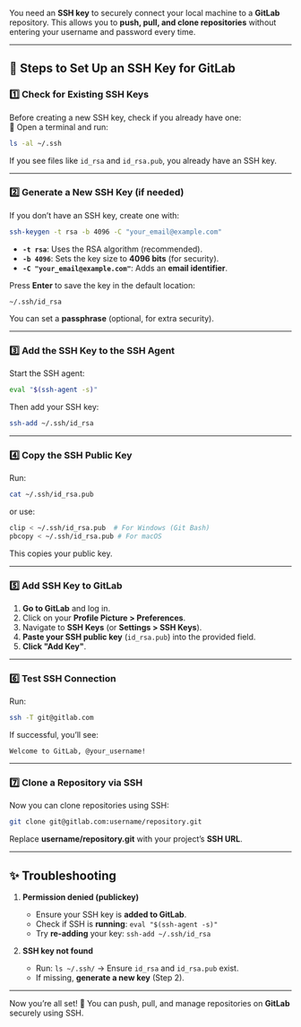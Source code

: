 You need an **SSH key** to securely connect your local machine to a **GitLab** repository. This allows you to **push, pull, and clone repositories** without entering your username and password every time.  

---

## **🔹 Steps to Set Up an SSH Key for GitLab**
### **1️⃣ Check for Existing SSH Keys**
Before creating a new SSH key, check if you already have one:  
🔹 Open a terminal and run:
```sh
ls -al ~/.ssh
```
If you see files like `id_rsa` and `id_rsa.pub`, you already have an SSH key.

---

### **2️⃣ Generate a New SSH Key (if needed)**
If you don’t have an SSH key, create one with:
```sh
ssh-keygen -t rsa -b 4096 -C "your_email@example.com"
```
- **`-t rsa`**: Uses the RSA algorithm (recommended).  
- **`-b 4096`**: Sets the key size to **4096 bits** (for security).  
- **`-C "your_email@example.com"`**: Adds an **email identifier**.  

Press **Enter** to save the key in the default location:  
```
~/.ssh/id_rsa
```
You can set a **passphrase** (optional, for extra security).

---

### **3️⃣ Add the SSH Key to the SSH Agent**
Start the SSH agent:
```sh
eval "$(ssh-agent -s)"
```
Then add your SSH key:
```sh
ssh-add ~/.ssh/id_rsa
```

---

### **4️⃣ Copy the SSH Public Key**
Run:
```sh
cat ~/.ssh/id_rsa.pub
```
or use:
```sh
clip < ~/.ssh/id_rsa.pub  # For Windows (Git Bash)
pbcopy < ~/.ssh/id_rsa.pub # For macOS
```
This copies your public key.

---

### **5️⃣ Add SSH Key to GitLab**
1. **Go to GitLab** and log in.  
2. Click on your **Profile Picture > Preferences**.  
3. Navigate to **SSH Keys** (or **Settings > SSH Keys**).  
4. **Paste your SSH public key** (`id_rsa.pub`) into the provided field.  
5. **Click "Add Key"**.  

---

### **6️⃣ Test SSH Connection**
Run:
```sh
ssh -T git@gitlab.com
```
If successful, you’ll see:
```
Welcome to GitLab, @your_username!
```

---

### **7️⃣ Clone a Repository via SSH**
Now you can clone repositories using SSH:
```sh
git clone git@gitlab.com:username/repository.git
```
Replace **username/repository.git** with your project’s **SSH URL**.

---

## **✨ Troubleshooting**
1. **Permission denied (publickey)**  
   - Ensure your SSH key is **added to GitLab**.  
   - Check if SSH is **running**: `eval "$(ssh-agent -s)"`  
   - Try **re-adding** your key: `ssh-add ~/.ssh/id_rsa`  

2. **SSH key not found**  
   - Run: `ls ~/.ssh/` → Ensure `id_rsa` and `id_rsa.pub` exist.  
   - If missing, **generate a new key** (Step 2).  

---

Now you’re all set! 🚀 You can push, pull, and manage repositories on **GitLab** securely using SSH.